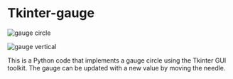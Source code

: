 # Tkinter-gauge
![gauge circle](https://user-images.githubusercontent.com/125829209/219974606-cc038824-7c7b-4ed7-985b-4b0e1d9fefb1.PNG)

![gauge vertical](https://user-images.githubusercontent.com/125829209/220195629-8e5eff58-0ae6-4e77-990b-c8506db5cbc5.PNG)


This is a Python code that implements a gauge circle using the Tkinter GUI toolkit.
The gauge can be updated with a new value by moving the needle.

